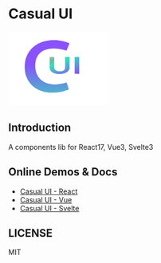 # Casual UI

<img src="./logo.png" style="width: 200px;" />

## Introduction

A components lib for React17, Vue3, Svelte3

## Online Demos & Docs

- [Casual UI - React](https://casual-ui-react.donsen.site/)
- [Casual UI - Vue](https://casual-ui-vue.donsen.site/)
- [Casual UI - Svelte](https://casual-ui-svelte.donsen.site/) 

## LICENSE

MIT
